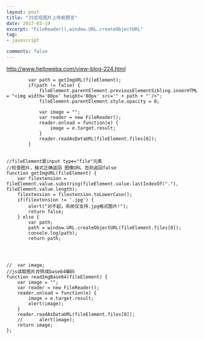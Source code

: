 ```yaml
---
layout: post
title: "JS实现图片上传和预览"
date: 2017-03-19
excerpt: "FileReader(),window.URL.createObjectURL"
tag:
- javascript

comments: false
---
```


http://www.helloweba.com/view-blog-224.html



			var path = getImgURL(fileElement);
			if(path != false) {
				fileElement.parentElement.previousElementSibling.innerHTML = "<img width='80px' height='80px' src='" + path + "'/>";
				fileElement.parentElement.style.opacity = 0;

				var image = "";
				var reader = new FileReader();
				reader.onload = function(e) {
					image = e.target.result;
				}
				reader.readAsDataURL(fileElement.files[0]);
			}


	//fileElement是input type="file"元素
	//检查图片，格式正确返回 图像URL 否则返回false
	function getImgURL(fileElement) {
		var filextension = fileElement.value.substring(fileElement.value.lastIndexOf("."), fileElement.value.length);
		filextension = filextension.toLowerCase();
		if(filextension != '.jpg') {
			alert("对不起，系统仅支持.jpg格式图片!");
			return false;
		} else {
			var path;
			path = window.URL.createObjectURL(fileElement.files[0]);
			console.log(path);
			return path;
			
			
			
			
	//	var image;
	//js读取图片并转成base64编码
	function readImgBase64(fileElement) {
		var image = "";
		var reader = new FileReader();
		reader.onload = function(e) {
			image = e.target.result;
			alert(image);
		}
		reader.readAsDataURL(fileElement.files[0]);
		//		alert(image);
		return image;
	};